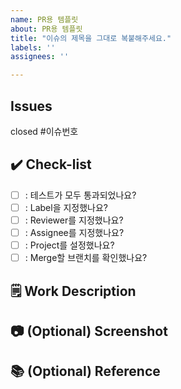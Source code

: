 ```yaml
---
name: PR용 템플릿
about: PR용 템플릿
title: "이슈의 제목을 그대로 복붙해주세요."
labels: ''
assignees: ''

---
```


## Issues
closed #이슈번호

## ✔️ Check-list
- [ ] : 테스트가 모두 통과되었나요?
- [ ] : Label을 지정했나요?
- [ ] : Reviewer를 지정했나요?
- [ ] : Assignee를 지정했나요?
- [ ] : Project를 설정했나요?
- [ ] : Merge할 브랜치를 확인했나요?

## 🗒️ Work Description

## 📷 (Optional) Screenshot

## 📚 (Optional) Reference
